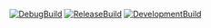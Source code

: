[![DebugBuild](https://github.com/IronKakemasen/engineSecond/actions/workflows/DebugBuild.yml/badge.svg)](https://github.com/IronKakemasen/engineSecond/actions/workflows/DebugBuild.yml)
[![ReleaseBuild](https://github.com/IronKakemasen/engineSecond/actions/workflows/ReleaseBuild.yml/badge.svg)](https://github.com/IronKakemasen/engineSecond/actions/workflows/ReleaseBuild.yml)
[![DevelopmentBuild](https://github.com/IronKakemasen/engineSecond/actions/workflows/DevelopmentBuild.yml/badge.svg)](https://github.com/IronKakemasen/engineSecond/actions/workflows/DevelopmentBuild.yml)
